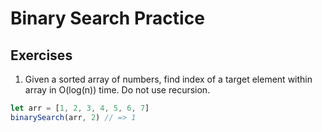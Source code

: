 # Binary Search Practice

## Exercises

1. Given a sorted array of numbers, find index of a target element within array in O(log(n)) time. Do not use recursion.

  ```js
  let arr = [1, 2, 3, 4, 5, 6, 7]
  binarySearch(arr, 2) // => 1
  ```
